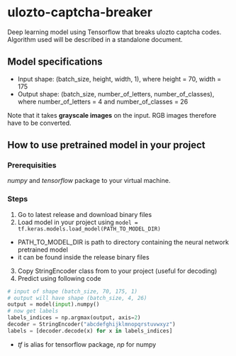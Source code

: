 # ulozto-captcha-breaker
Deep learning model using Tensorflow that breaks ulozto captcha codes. Algorithm used will be described in a standalone document.

## Model specifications
- Input shape: (batch_size, height, width, 1), where height = 70, width = 175
- Output shape: (batch_size, number_of_letters, number_of_classes), where number_of_letters = 4 and number_of_classes = 26

Note that it takes **grayscale images** on the input. RGB images therefore have to be converted.

## How to use pretrained model in your project
### Prerequisities
*numpy* and *tensorflow* package to your virtual machine.

### Steps
1. Go to latest release and download binary files
2. Load model in your project using ```model = tf.keras.models.load_model(PATH_TO_MODEL_DIR)```
  - PATH_TO_MODEL_DIR is path to directory containing the neural network pretrained model
  - it can be found inside the release binary files
3. Copy StringEncoder class from to your project (useful for decoding)
4. Predict using following code
```python
# input of shape (batch_size, 70, 175, 1)
# output will have shape (batch_size, 4, 26)
output = model(input).numpy()
# now get labels
labels_indices = np.argmax(output, axis=2)
decoder = StringEncoder("abcdefghijklmnopqrstuvwxyz")
labels = [decoder.decode(x) for x in labels_indices]
```
- *tf* is alias for tensorflow package, *np* for numpy
